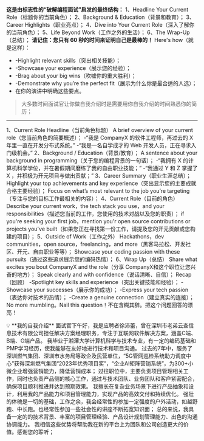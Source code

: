 **这是由标志性的“破解编程面试”启发的最终结构：**
1、Headline Your Current Role（标题你的当前角色）；
2、Background & Education（背景和教育）；
3、Career Highlights（职业亮点）；
4、Dive into Your Current Role（深入了解你的当前角色）；
5、Life Beyond Work（工作之外的生活）；
6、The Wrap-Up（总结）；
**请记住：您只有 60 秒的时间来证明自己是最棒的！**
Here's how（就是这样）：
- -Highlight relevant skills（突出相关技能）；
- -Showcase your experience（展示您的经验）；
- -Brag about your big wins（吹嘘你的重大胜利）；
- -Demonstrate why you’re the perfect fit（展示为什么你是最合适的人选）；
- 在你的演讲中明确这些要点。
> 大多数时间面试官让你做自我介绍时是需要用你自我介绍的时间熟悉你的简历；
> 
---
1、Current Role Headline（当前角色标题）
A brief overview of your current role（您当前角色的简要概述）；
-“我是 CompanyX 的软件工程师，再过去的 X 年里一直在开发分布式系统。”
-“我是一名自学成才的 Web 开发人员，正在寻求入门级机会。”
2、Background / Education（背景/教育）；
A sentence about your background in programming（关于您的编程背景的一句话）；
-“我拥有 X 的计算机科学学位，并在暑假期间磨练了我的自由职业技能；”
-“我通过 Y 和 Z 掌握了 X ，并积极为开元项目与做出贡献；”
3、Career Summary（职业生涯总结）；
Highlight your top achievements and key experience（突出显示您的主要成就合格主要经验）；
Focus on what’s most relevant to the job you’re targeting（专注与您的目标工作最相关的内容）；
4、Current Role（目前的角色）
Describe your current work，the tech stack you use，and your responsibilities（描述您当前的工作，您使用的技术对战以及您的职责）；
if you're seeking your first job，mention you'r open source contributions or projects you've built（如果您正在寻找第一份工作，请提及您的开元贡献或您构建的项目）；
5、Outside of Work（工作之外）
Hackathons，dev communities，open source，freelancing，and more（黑客马拉松、开发社区、开元、自由职业等等）；
Showcase your coding passion with these pursuits（通过这些追求展示您的编码热情）；
6、Wrap Up（总结）
Share what excites you bout CompanyX and the role（分享 CompanyX和这个职位让您兴奋的地方）；
Speak clearly and with confidence（说话清晰、自信）；
Recap（回顾）
-Spotlight key skills and experience（突出关键技能和经验）；
-Showcase your successes（展示你的成功）；
-Express your tech passion（表达你对技术的热情）；
-Create a genuine connection（建立真实的连接）；
No more mumbling。Nail this question！不在含糊其辞。把这个问题回答的漂亮！
<aside>
💡 **我的自我介绍**
面试官下午好，我是应聘者徐沛蕾，曾在深圳市老弟云查信息技术有限公司担任解决方案经理职务，专注于互联网软件解决方案，涵盖C端、B端、G端产品。
我毕业于湘潭大学计算机科学与技术专业，有一定的编码基础和PMP学习经历，使我能够在友好地进行技术和项目沟通。
过去的7年中，服务了深圳燃气集团、深圳市水务局等政企及民营单位，“5G管网巡检系统助力调度中心”获得深圳燃气集团“2023年优秀项目奖”，“企业AI矩阵营销系统”，为300+小微企业增强营销能力，降低营销成本；
过往职位中，主要负责项目管理相关工作，同时也负责产品侧的核心工作，通过与技术团队、业务团队和客户紧密配合，确保项目顺利推进并达到预期效果。
我擅长在复杂业务场景下进行产品抽象和设计，利用我的产品能力和项目管理能力，实现产品的高效交付和持续优化。
强壮的体魄是一切的基础，工作之余，我会经常性的参加一定强度的户外活动，如越野跑、中长跑。也经常性参加一些社会性的讲座不断拓宽知识面；
总的来说，我具备一定的的技术背景、丰富的项目管理经验、产品设计规划管理能力、出色的沟通协调能力。
我相信这些优势将帮助我在新的平台上为团队和公司创造更大的价值。感谢您的聆听；
</aside>
